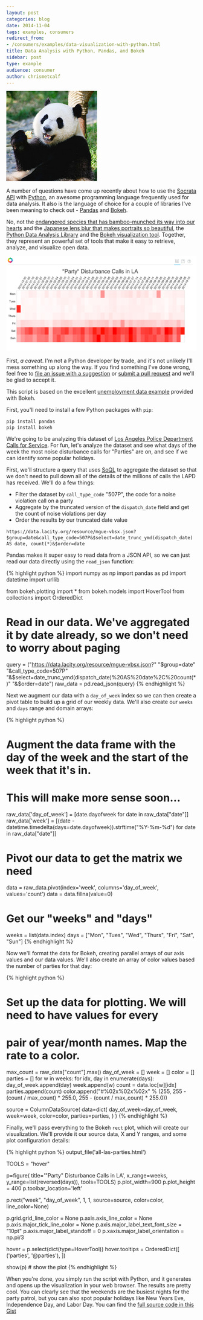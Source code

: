 ```yaml
---
layout: post
categories: blog
date: 2014-11-04
tags: examples, consumers
redirect_from:
- /consumers/examples/data-visualization-with-python.html
title: Data Analysis with Python, Pandas, and Bokeh
sidebar: post
type: example
audience: consumer
author: chrismetcalf
---
```


<a href="https://www.flickr.com/photos/digitalstory/2679911705/"><img class="pull-right img-rounded" src="/img/panda.jpg" alt="Pandas!" /></a>

A number of questions have come up recently about how to use the [Socrata API](http://dev.socrata.com) with [Python](http://www.python.org), an awesome programming language frequently used for data analysis. It also is the language of choice for a couple of libraries I've been meaning to check out - [Pandas](http://pandas.pydata.org/) and [Bokeh](http://bokeh.pydata.org/).

No, not the [endangered species that has bamboo-munched its way into our hearts](https://en.wikipedia.org/wiki/Giant_panda) and the [Japanese lens blur that makes portraits so beautiful](http://en.wikipedia.org/wiki/Bokeh), the [Python Data Analysis Library](http://pandas.pydata.org/) and the [Bokeh visualization tool](http://bokeh.pydata.org/). Together, they represent an powerful set of tools that make it easy to retrieve, analyze, and visualize open data.

![All LA's Parties](/img/all-las-parties.png)

<div class="alert alert-info">
  <p>First, <em>a caveat</em>. I'm not a Python developer by trade, and it's not unlikely I'll mess something up along the way. If you find something I've done wrong, feel free to <a href="http://github.com/socrata/dev.socrata.com/issues/new">file an issue with a suggestion</a> or <a href="/contributing.html">submit a pull request</a> and we'll be glad to accept it.</p>
  <p>This script is based on the excellent <a href="http://bokeh.pydata.org/docs/gallery/unemployment.html">unemployment data example</a> provided with Bokeh.</p>
</div>

First, you'll need to install a few Python packages with `pip`:
    
    pip install pandas
    pip install bokeh

We're going to be analyzing this dataset of [Los Angeles Police Department Calls for Service](https://data.lacity.org/A-Safe-City/LAPD-Calls-for-Service-YTD-2014/mgue-vbsx). For fun, let's analyze the dataset and see what days of the week the most noise disturbance calls for "Parties" are on, and see if we can identify some popular holidays.

First, we'll structure a query that uses [SoQL](/docs/queries/) to aggregate the dataset so that we don't need to pull down all of the details of the millions of calls the LAPD has received. We'll do a few things:

- Filter the dataset by `call_type_code` "507P", the code for a noise violation call on a party
- Aggregate by the truncated version of the `dispatch_date` field and get the count of noise violations per day
- Order the results by our truncated date value

<pre><code>https://data.lacity.org/resource/mgue-vbsx.json?$group=date&call_type_code=507P&$select=date_trunc_ymd(dispatch_date) AS date, count(&#42;)&$order=date
</code></pre>

Pandas makes it super easy to read data from a JSON API, so we can just read our data directly using the `read_json` function:

{% highlight python %}
import numpy as np
import pandas as pd
import datetime
import urllib
 
from bokeh.plotting import *
from bokeh.models import HoverTool
from collections import OrderedDict
 
# Read in our data. We've aggregated it by date already, so we don't need to worry about paging
query = ("https://data.lacity.org/resource/mgue-vbsx.json?"
    "$group=date"
    "&call_type_code=507P"
    "&$select=date_trunc_ymd(dispatch_date)%20AS%20date%2C%20count(*)"
    "&$order=date")
raw_data = pd.read_json(query)
{% endhighlight %}

Next we augment our data with a `day_of_week` index so we can then create a pivot table to build up a grid of our weekly data. We'll also create our `weeks` and `days` range and domain arrays:

{% highlight python %}
# Augment the data frame with the day of the week and the start of the week that it's in.
# This will make more sense soon...
raw_data['day_of_week'] = [date.dayofweek for date in raw_data["date"]]
raw_data['week'] = [(date - datetime.timedelta(days=date.dayofweek)).strftime("%Y-%m-%d") for date in raw_data["date"]]
 
# Pivot our data to get the matrix we need
data = raw_data.pivot(index='week', columns='day_of_week', values='count')
data = data.fillna(value=0)
 
# Get our "weeks" and "days"
weeks = list(data.index)
days = ["Mon", "Tues", "Wed", "Thurs", "Fri", "Sat", "Sun"]
{% endhighlight %}

Now we'll format the data for Bokeh, creating parallel arrays of our axis values and our data values. We'll also create an array of color values based the number of parties for that day:

{% highlight python %}
# Set up the data for plotting. We will need to have values for every
# pair of year/month names. Map the rate to a color.
max_count = raw_data["count"].max()
day_of_week = []
week = []
color = []
parties = []
for w in weeks:
    for idx, day in enumerate(days):
        day_of_week.append(day)
        week.append(w)
        count = data.loc[w][idx]
        parties.append(count)
        color.append("#%02x%02x%02x" % (255, 255 - (count / max_count) * 255.0, 255 - (count / max_count) * 255.0))
 
source = ColumnDataSource(
    data=dict(
        day_of_week=day_of_week,
        week=week,
        color=color,
        parties=parties,
    )
)
{% endhighlight %}

Finally, we'll pass everything to the Bokeh `rect` plot, which will create our visualization. We'll provide it our source data, X and Y ranges, and some plot configuration details:

{% highlight python %}
output_file('all-las-parties.html')
 
TOOLS = "hover"

p=figure(
    title='\"Party\" Disturbance Calls in LA', 
    x_range=weeks, 
    y_range=list(reversed(days)),
    tools=TOOLS)
p.plot_width=900
p.plot_height = 400
p.toolbar_location='left'

p.rect("week", "day_of_week", 1, 1, source=source, color=color, line_color=None)

p.grid.grid_line_color = None
p.axis.axis_line_color = None
p.axis.major_tick_line_color = None
p.axis.major_label_text_font_size = "10pt"
p.axis.major_label_standoff = 0
p.xaxis.major_label_orientation = np.pi/3

hover = p.select(dict(type=HoverTool))
hover.tooltips = OrderedDict([
    ('parties', '@parties'),
])

show(p) # show the plot
{% endhighlight %}

When you're done, you simply run the script with Python, and it generates and opens up the visualization in your web browser. The results are pretty cool. You can clearly see that the weekends are the busiest nights for the party patrol, but you can also spot popular holidays like New Years Eve, Independence Day, and Labor Day. You can find the [full source code in this Gist](https://gist.github.com/chrismetcalf/984fcf38dd90efbce94a)
